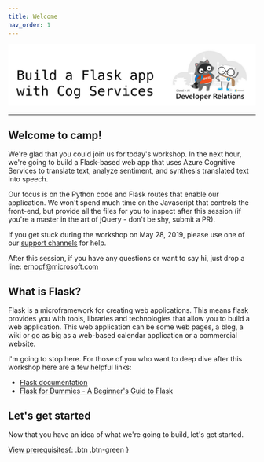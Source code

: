 ```yaml
---
title: Welcome
nav_order: 1
---
```


![](./images/dev_rel.jpeg)

---

## Welcome to camp!

We're glad that you could join us for today's workshop. In the next hour, we're going to build a Flask-based web app that uses Azure Cognitive Services to translate text, analyze sentiment, and synthesis translated text into speech.

Our focus is on the Python code and Flask routes that enable our application. We won't spend much time on the Javascript that controls the front-end, but provide all the files for you to inspect after this session (if you're a master in the art of jQuery - don't be shy, submit a PR).

If you get stuck during the workshop on May 28, 2019, please use one of our [support channels](support-channels) for help.

After this session, if you have any questions or want to say hi, just drop a line: [erhopf@microsoft.com](mailto:erhopf@microsoft.com)

## What is Flask?

Flask is a microframework for creating web applications. This means flask provides you with tools, libraries and technologies that allow you to build a web application. This web application can be some web pages, a blog, a wiki or go as big as a web-based calendar application or a commercial website.

I'm going to stop here. For those of you who want to deep dive after this workshop here are a few helpful links:

* [Flask documentation](http://flask.pocoo.org/)
* [Flask for Dummies - A Beginner's Guid to Flask](https://codeburst.io/flask-for-dummies-a-beginners-guide-to-flask-part-uno-53aec6afc5b1)

## Let's get started

Now that you have an idea of what we're going to build, let's get started.

[View prerequisites](prerequisites){: .btn .btn-green }
